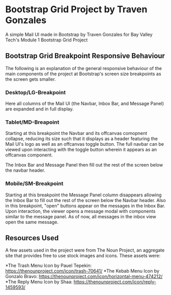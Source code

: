 # Bootstrap Grid Project by Traven Gonzales

A simple Mail UI made in Bootstrap by Traven Gonzales for Bay Valley Tech's Module 1 Bootstrap Grid Project

## Bootstrap Grid Breakpoint Responsive Behaviour

The following is an explanation of the general responsive behaviour of the main components of the project
at Bootstrap's screen size breakpoints as the screen gets smaller.

### Desktop/LG-Breakpoint

Here all columns of the Mail UI (the Navbar, Inbox Bar, and Message Panel) are expanded and in full display.

### Tablet/MD-Breapoint

Starting at this breakpoint the Navbar and its offcanvas comopnent collapse, reducing its size such that it
displays as a header featuring the Mail UI's logo as well as an offcanvas toggle button. The full navbar
can be viewed upon interacting with the toggle button wherein it appears as an offcanvas component.

The Inbox Bar and Message Panel then fill out the rest of the screen below the navbar header.

### Mobile/SM-Breakpoint

Starting at this breakpoint the Message Panel column disappears allowing the Inbox Bar to fill out the rest
of the screen below the Navbar header. Also in this breakpoint, "open" buttons appear on the messages in the 
Inbox Bar. Upon interaction, the viewer opens a message modal with components similar to the message panel.
As of now, all messages in the inbox view open the same message.

## Resources Used

A few assets used in the project were from The Noun Project, an aggregate site that provides free to use
stock images and icons. These assets were: 

*The Trash Menu Icon by Pauel Tepekin: https://thenounproject.com/icon/trash-70641/
*The Kebab Menu Icon by Gonzalo Bravo: https://thenounproject.com/icon/horizontal-menu-474212/
*The Reply Menu Icon by Shaa: https://thenounproject.com/icon/reply-1459593/